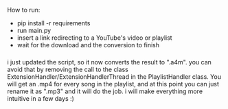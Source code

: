 How to run:
- pip install -r requirements
- run main.py
- insert a link redirecting to a YouTube's video or playlist
- wait for the download and the conversion to finish

###

i just updated the script, so it now converts the result to ".a4m". you can avoid that by removing the call to the class ExtensionHandler/ExtensionHandlerThread in the PlaylistHandler class. You will get an .mp4 for every song in the playlist, and at this point you can just rename it as ".mp3" and it will do the job. i will make everything more intuitive in a few days :)
